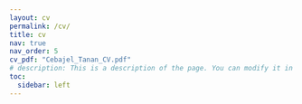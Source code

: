 ```yaml
---
layout: cv
permalink: /cv/
title: cv
nav: true
nav_order: 5
cv_pdf: "Cebajel_Tanan_CV.pdf"
# description: This is a description of the page. You can modify it in '_pages/cv.md'. You can also change or remove the top pdf download button.
toc:
  sidebar: left
---
```

